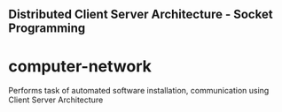 Distributed Client Server Architecture - Socket Programming
------
# computer-network
Performs task of automated software installation, communication using Client Server Architecture
